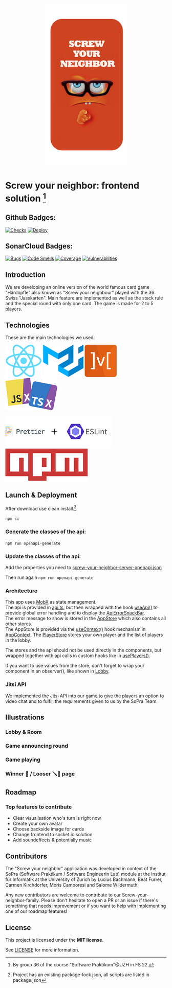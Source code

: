 <h1 align="center">
   <img src="./src/img/icon.png" alt ="logo" width="auto" height="500">
</h1>

# Screw your neighbor: frontend solution [^1]

[^1]: By group 36 of the course "Software Praktikum"@UZH in FS 22.

## Github Badges:

[![Checks](https://github.com/sopra-fs22-group-36/screw-your-neighbor-react/actions/workflows/checks.yml/badge.svg)](https://github.com/sopra-fs22-group-36/screw-your-neighbor-react/actions/workflows/checks.yml)
[![Deploy](https://github.com/sopra-fs22-group-36/screw-your-neighbor-react/actions/workflows/deploy-heroku.yml/badge.svg)](https://github.com/sopra-fs22-group-36/screw-your-neighbor-react/actions/workflows/deploy-heroku.yml)

## SonarCloud Badges:

[![Bugs](https://sonarcloud.io/api/project_badges/measure?project=sopra-fs22-group-36_screw-your-neighbor-react&metric=bugs)](https://sonarcloud.io/summary/new_code?id=sopra-fs22-group-36_screw-your-neighbor-react)
[![Code Smells](https://sonarcloud.io/api/project_badges/measure?project=sopra-fs22-group-36_screw-your-neighbor-react&metric=code_smells)](https://sonarcloud.io/summary/new_code?id=sopra-fs22-group-36_screw-your-neighbor-react)
[![Coverage](https://sonarcloud.io/api/project_badges/measure?project=sopra-fs22-group-36_screw-your-neighbor-react&metric=coverage)](https://sonarcloud.io/summary/new_code?id=sopra-fs22-group-36_screw-your-neighbor-react)
[![Vulnerabilities](https://sonarcloud.io/api/project_badges/measure?project=sopra-fs22-group-36_screw-your-neighbor-react&metric=vulnerabilities)](https://sonarcloud.io/summary/new_code?id=sopra-fs22-group-36_screw-your-neighbor-react)

## Introduction
We are developing an online version of the world famous card game "Härdöpfle" also known as "Screw your neighbour" played with the 36 Swiss "Jasskarten". Main feature are
implemented as well as the stack rule and the special round with only one card. The game is made for 2 to 5 players. 

## Technologies
These are the main technologies we used: 

![react](doc/img/react.png)
![matrial ui](doc/img/mi.png)
![MobX](doc/img/mobx.png)
![Typescript](doc/img/tsx.png)

![prettier and linter](doc/img/exlint.png)
![npm](doc/img/npm.png)

## Launch & Deployment
After download use clean install.[^2]

`npm ci`

[^2]: Project has an existing package-lock.json, all scripts are listed in package.json


### Generate the classes of the api:

`npm run openapi-generate`

### Update the classes of the api:

Add the properties you need to  [screw-your-neighbor-server-openapi.json](screw-your-neighbor-server-openapi.json)

Then run again `npm run openapi-generate`

### Architecture

This app uses [MobX](https://github.com/mobxjs/mobx) as state management.  
The api is provided in [api.ts](src/api/api.ts), but then wrapped with the hook [useApi()](src/hooks/api/useApi.ts)
to provide global error handling and to display the [ApiErrorSnackBar](src/components/ui/ApiErrorSnackBar.tsx).  
The error message to show is stored in the [AppStore](src/stores/AppStore.ts) which also contains all other stores.  
The AppStore is provided via the [useContext()](https://reactjs.org/docs/hooks-reference.html#usecontext)
hook mechanism in [AppContext](src/AppContext.tsx).
The [PlayerStore](src/stores/PlayerStore.ts) stores your own player and the list of players in the lobby.

The stores and the api should not be used directly in the components,
but wrapped together with api calls in custom hooks like in [usePlayers()](src/hooks/api/usePlayers.ts).

If you want to use values from the store, don't forget to wrap your component in an observer(), like shown
in [Lobby](src/components/views/lobby/Lobby.tsx).

### Jitsi API
We implemented the Jitsi API into our game to give the players an option to video chat and 
to fulfill the requirements given to us by the SoPra Team.


## Illustrations

### Lobby & Room

### Game announcing round

### Game playing

### Winner :tada: / Looser :screwdriver::facepalm: page 

## Roadmap
### Top features to contribute
- Clear visualisation who's turn is right now
- Create your own avatar 
- Choose backside image for cards
- Change frontend to socket.io solution 
- Add soundeffects & potentially music

## Contributors
The "Screw your neighbor" application was developed in context of the SoPra (Software Praktikum / Software Engineerin Lab) module at the Institut für Informatik at the University of Zurich by Lucius Bachmann, Beat Furrer, Carmen Kirchdorfer, Moris Camporesi and Salome Wildermuth.

Any new contributors are welcome to contribute to our Screw-your-neighbor-family. Please don't hesitate to open a PR or an issue if there's something that needs improvement or if you want to help with implementing one of our roadmap features!


## License

This project is licensed under the **MIT license**.

See [LICENSE](LICENSE.txt) for more information.
